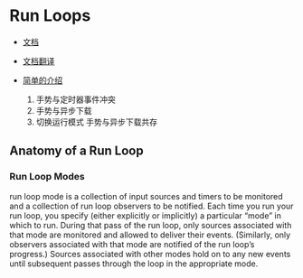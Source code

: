 
# Run Loops

* [文档](https://developer.apple.com/library/content/documentation/Cocoa/Conceptual/Multithreading/RunLoopManagement/RunLoopManagement.html)
* [文档翻译](http://www.lxway.com/148204814.htm)  
* [简单的介绍](http://www.cnblogs.com/cqb-learner/p/5860425.html)

  1. 手势与定时器事件冲突  
  2. 手势与异步下载  
  3. 切换运行模式 手势与异步下载共存  

## Anatomy of a Run Loop
### Run Loop Modes

run loop mode is a collection of input sources and timers to be monitored and a collection of run loop observers to be notified. Each time you run your run loop, you specify (either explicitly or implicitly) a particular “mode” in which to run. During that pass of the run loop, only sources associated with that mode are monitored and allowed to deliver their events. (Similarly, only observers associated with that mode are notified of the run loop’s progress.) Sources associated with other modes hold on to any new events until subsequent passes through the loop in the appropriate mode.
